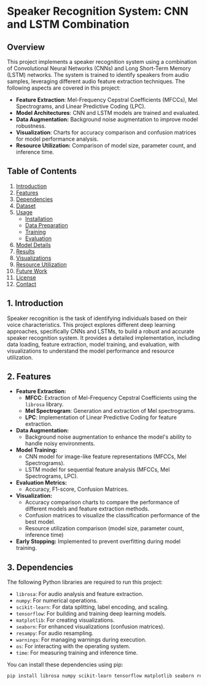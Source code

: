 # Speaker Recognition System: CNN and LSTM Combination

## Overview

This project implements a speaker recognition system using a combination of Convolutional Neural Networks (CNNs) and Long Short-Term Memory (LSTM) networks.  The system is trained to identify speakers from audio samples, leveraging different audio feature extraction techniques. The following aspects are covered in this project:

*   **Feature Extraction**: Mel-Frequency Cepstral Coefficients (MFCCs), Mel Spectrograms, and Linear Predictive Coding (LPC).
*   **Model Architectures**: CNN and LSTM models are trained and evaluated.
*   **Data Augmentation:** Background noise augmentation to improve model robustness.
*   **Visualization**: Charts for accuracy comparison and confusion matrices for model performance analysis.
*   **Resource Utilization:** Comparison of model size, parameter count, and inference time.

## Table of Contents

1.  [Introduction](#introduction)
2.  [Features](#features)
3.  [Dependencies](#dependencies)
4.  [Dataset](#dataset)
5.  [Usage](#usage)
    *   [Installation](#installation)
    *   [Data Preparation](#data-preparation)
    *   [Training](#training)
    *   [Evaluation](#evaluation)
6.  [Model Details](#model-details)
7.  [Results](#results)
8.  [Visualizations](#visualizations)
9.  [Resource Utilization](#resource-utilization)
10. [Future Work](#future-work)
11. [License](#license)
12. [Contact](#contact)

## 1. Introduction

Speaker recognition is the task of identifying individuals based on their voice characteristics. This project explores different deep learning approaches, specifically CNNs and LSTMs, to build a robust and accurate speaker recognition system. It provides a detailed implementation, including data loading, feature extraction, model training, and evaluation, with visualizations to understand the model performance and resource utilization.

## 2. Features

*   **Feature Extraction:**
    *   **MFCC**: Extraction of Mel-Frequency Cepstral Coefficients using the `librosa` library.
    *   **Mel Spectrogram**: Generation and extraction of Mel spectrograms.
    *   **LPC**: Implementation of Linear Predictive Coding for feature extraction.
*   **Data Augmentation:**
    *   Background noise augmentation to enhance the model's ability to handle noisy environments.
*   **Model Training:**
    *   CNN model for image-like feature representations (MFCCs, Mel Spectrograms).
    *   LSTM model for sequential feature analysis (MFCCs, Mel Spectrograms, LPC).
*   **Evaluation Metrics:**
    *   Accuracy, F1-score, Confusion Matrices.
*   **Visualization:**
    *   Accuracy comparison charts to compare the performance of different models and feature extraction methods.
    *   Confusion matrices to visualize the classification performance of the best model.
    *   Resource utilization comparison (model size, parameter count, inference time)
*   **Early Stopping:** Implemented to prevent overfitting during model training.

## 3. Dependencies

The following Python libraries are required to run this project:

*   `librosa`: For audio analysis and feature extraction.
*   `numpy`: For numerical operations.
*   `scikit-learn`: For data splitting, label encoding, and scaling.
*   `tensorflow`: For building and training deep learning models.
*   `matplotlib`: For creating visualizations.
*   `seaborn`: For enhanced visualizations (confusion matrices).
*   `resampy`: For audio resampling.
*   `warnings`: For managing warnings during execution.
*   `os`: For interacting with the operating system.
*   `time`: For measuring training and inference time.

You can install these dependencies using pip:

```bash
pip install librosa numpy scikit-learn tensorflow matplotlib seaborn resampy
